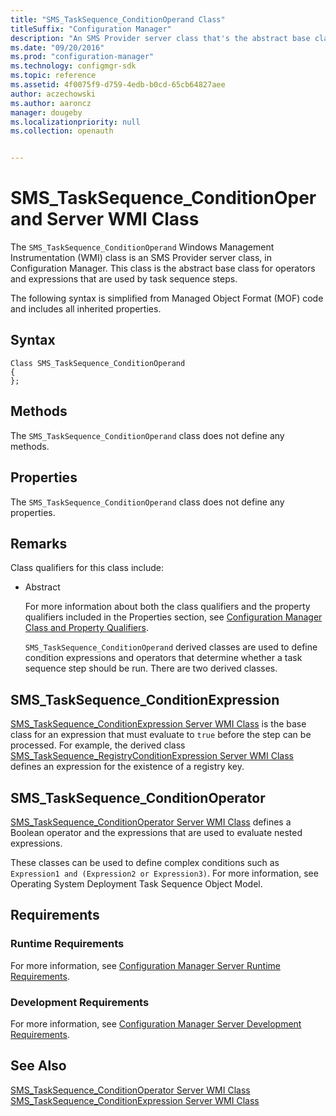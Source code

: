 ```yaml
---
title: "SMS_TaskSequence_ConditionOperand Class"
titleSuffix: "Configuration Manager"
description: "An SMS Provider server class that's the abstract base class for operators and expressions used by task sequence steps."
ms.date: "09/20/2016"
ms.prod: "configuration-manager"
ms.technology: configmgr-sdk
ms.topic: reference
ms.assetid: 4f0075f9-d759-4edb-b0cd-65cb64827aee
author: aczechowski
ms.author: aaroncz
manager: dougeby
ms.localizationpriority: null
ms.collection: openauth


---
```

# SMS_TaskSequence_ConditionOperand Server WMI Class
The `SMS_TaskSequence_ConditionOperand` Windows Management Instrumentation (WMI) class is an SMS Provider server class, in Configuration Manager. This class is the abstract base class for operators and expressions that are used by task sequence steps.  

 The following syntax is simplified from Managed Object Format (MOF) code and includes all inherited properties.  

## Syntax  

```  
Class SMS_TaskSequence_ConditionOperand  
{  
};  
```  

## Methods  
 The `SMS_TaskSequence_ConditionOperand` class does not define any methods.  

## Properties  
 The `SMS_TaskSequence_ConditionOperand` class does not define any properties.  

## Remarks  
 Class qualifiers for this class include:  

- Abstract  

  For more information about both the class qualifiers and the property qualifiers included in the Properties section, see [Configuration Manager Class and Property Qualifiers](../../../develop/reference/misc/class-and-property-qualifiers.md).  

  `SMS_TaskSequence_ConditionOperand` derived classes are used to define condition expressions and operators that determine whether a task sequence step should be run. There are two derived classes.  

## SMS_TaskSequence_ConditionExpression  
 [SMS_TaskSequence_ConditionExpression Server WMI Class](../../../develop/reference/osd/sms_tasksequence_conditionexpression-server-wmi-class.md) is the base class for an expression that must evaluate to `true` before the step can be processed. For example, the derived class [SMS_TaskSequence_RegistryConditionExpression Server WMI Class](../../../develop/reference/osd/sms_tasksequence_registryconditionexpression-server-wmi-class.md) defines an expression for the existence of a registry key.  

## SMS_TaskSequence_ConditionOperator  
 [SMS_TaskSequence_ConditionOperator Server WMI Class](../../../develop/reference/osd/sms_tasksequence_conditionoperator-server-wmi-class.md) defines a Boolean operator and the expressions that are used to evaluate nested expressions.  

 These classes can be used to define complex conditions such as `Expression1 and (Expression2 or Expression3)`. For more information, see Operating System Deployment Task Sequence Object Model.  

## Requirements  

### Runtime Requirements  
 For more information, see [Configuration Manager Server Runtime Requirements](../../../develop/core/reqs/server-runtime-requirements.md).  

### Development Requirements  
 For more information, see [Configuration Manager Server Development Requirements](../../../develop/core/reqs/server-development-requirements.md).  

## See Also  
 [SMS_TaskSequence_ConditionOperator Server WMI Class](../../../develop/reference/osd/sms_tasksequence_conditionoperator-server-wmi-class.md)   
 [SMS_TaskSequence_ConditionExpression Server WMI Class](../../../develop/reference/osd/sms_tasksequence_conditionexpression-server-wmi-class.md)
